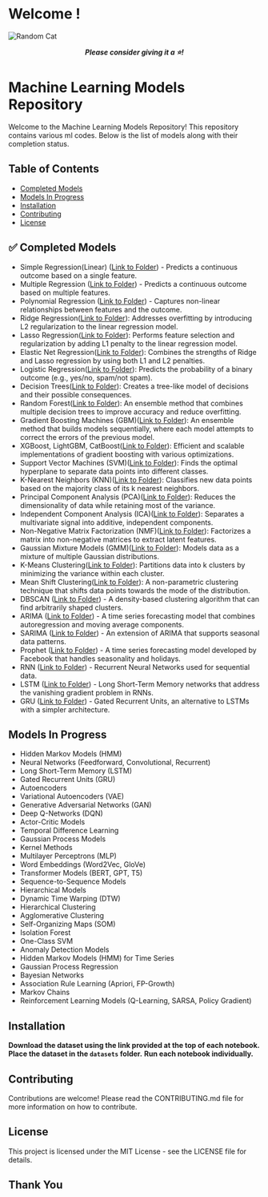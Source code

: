 # Welcome !

![Random Cat](https://cataas.com/cat?message=Please%20give%20a%20star!&width=900&height=300)

<p align="center">
  <strong><em>Please consider giving it a ⭐!</em></strong>
</p>

#  Machine Learning Models Repository

Welcome to the Machine Learning Models Repository! This repository contains various ml codes. Below is the list of models along with their completion status.

##  Table of Contents
- [Completed Models](#-completed-models)
- [Models In Progress](#-models-in-progress)
- [Installation](#-installation)
- [Contributing](#-contributing)
- [License](#-license)

## ✅ Completed Models
- Simple Regression(Linear) ([Link to Folder](https://github.com/tosifAN/All_ML_Models/tree/main/Regression)) - Predicts a continuous outcome based on a single feature.
- Multiple Regression ([Link to Folder](https://github.com/tosifAN/All_ML_Models/tree/main/Regression)) - Predicts a continuous outcome based on multiple features.
- Polynomial Regression ([Link to Folder](https://github.com/tosifAN/All_ML_Models/tree/main/Regression)) - Captures non-linear relationships between features and the outcome.
- Ridge Regression([Link to Folder](https://github.com/tosifAN/All_ML_Models/tree/main/Regression)): Addresses overfitting by introducing L2 regularization to the linear regression model.
- Lasso Regression([Link to Folder](https://github.com/tosifAN/All_ML_Models/tree/main/Regression)): Performs feature selection and regularization by adding L1 penalty to the linear regression model.
- Elastic Net Regression([Link to Folder](https://github.com/tosifAN/All_ML_Models/tree/main/Regression)): Combines the strengths of Ridge and Lasso regression by using both L1 and L2 penalties.
- Logistic Regression([Link to Folder](https://github.com/tosifAN/All_ML_Models/tree/main/Regression)): Predicts the probability of a binary outcome (e.g., yes/no, spam/not spam).
- Decision Trees([Link to Folder](https://github.com/tosifAN/All_ML_Models/tree/main/DecisionTree)): Creates a tree-like model of decisions and their possible consequences.
- Random Forest([Link to Folder](https://github.com/tosifAN/All_ML_Models/tree/main/Bagging)): An ensemble method that combines multiple decision trees to improve accuracy and reduce overfitting.
- Gradient Boosting Machines (GBM)([Link to Folder](https://github.com/tosifAN/All_ML_Models/tree/main/Bosting)): An ensemble method that builds models sequentially, where each model attempts to correct the errors of the previous model.
- XGBoost, LightGBM, CatBoost([Link to Folder](https://github.com/tosifAN/All_ML_Models/tree/main/Bosting)): Efficient and scalable implementations of gradient boosting with various optimizations.
- Support Vector Machines (SVM)([Link to Folder](https://github.com/tosifAN/All_ML_Models/tree/main/SVM)): Finds the optimal hyperplane to separate data points into different classes.
- K-Nearest Neighbors (KNN)([Link to Folder](https://github.com/tosifAN/All_ML_Models/tree/main/KNN)): Classifies new data points based on the majority class of its k nearest neighbors.
- Principal Component Analysis (PCA)([Link to Folder](https://github.com/tosifAN/All_ML_Models/tree/main/Dimensionality_Reduction)): Reduces the dimensionality of data while retaining most of the variance.
- Independent Component Analysis (ICA)([Link to Folder](https://github.com/tosifAN/All_ML_Models/tree/main/Dimensionality_Reduction)): Separates a multivariate signal into additive, independent components.
- Non-Negative Matrix Factorization (NMF)([Link to Folder](https://github.com/tosifAN/All_ML_Models/tree/main/Dimensionality_Reduction)): Factorizes a matrix into non-negative matrices to extract latent features.
- Gaussian Mixture Models (GMM)([Link to Folder](https://github.com/tosifAN/All_ML_Models/tree/main/Clustering)): Models data as a mixture of multiple Gaussian distributions.
- K-Means Clustering([Link to Folder](https://github.com/tosifAN/All_ML_Models/tree/main/Clustering)): Partitions data into k clusters by minimizing the variance within each cluster.
- Mean Shift Clustering([Link to Folder](https://github.com/tosifAN/All_ML_Models/tree/main/Clustering)): A non-parametric clustering technique that shifts data points towards the mode of the distribution.
- DBSCAN ([Link to Folder](https://github.com/tosifAN/All_ML_Models/tree/main/Clustering)) - A density-based clustering algorithm that can find arbitrarily shaped clusters.
- ARIMA ([Link to Folder](https://github.com/tosifAN/All_ML_Models/tree/main/Time_Series)) - A time series forecasting model that combines autoregression and moving average components.
- SARIMA ([Link to Folder](https://github.com/tosifAN/All_ML_Models/tree/main/Time_Series)) - An extension of ARIMA that supports seasonal data patterns.
- Prophet ([Link to Folder](https://github.com/tosifAN/All_ML_Models/tree/main/Time_Series)) - A time series forecasting model developed by Facebook that handles seasonality and holidays.
- RNN ([Link to Folder](https://github.com/tosifAN/All_ML_Models/tree/main/Time_Series)) - Recurrent Neural Networks used for sequential data.
- LSTM ([Link to Folder](https://github.com/tosifAN/All_ML_Models/tree/main/Time_Series)) - Long Short-Term Memory networks that address the vanishing gradient problem in RNNs.
- GRU ([Link to Folder](https://github.com/tosifAN/All_ML_Models/tree/main/Time_Series)) - Gated Recurrent Units, an alternative to LSTMs with a simpler architecture.


##  Models In Progress

- Hidden Markov Models (HMM)
- Neural Networks (Feedforward, Convolutional, Recurrent)
- Long Short-Term Memory (LSTM)
- Gated Recurrent Units (GRU)
- Autoencoders
- Variational Autoencoders (VAE)
- Generative Adversarial Networks (GAN)
- Deep Q-Networks (DQN)
- Actor-Critic Models
- Temporal Difference Learning
- Gaussian Process Models
- Kernel Methods
- Multilayer Perceptrons (MLP)
- Word Embeddings (Word2Vec, GloVe)
- Transformer Models (BERT, GPT, T5)
- Sequence-to-Sequence Models
- Hierarchical Models
- Dynamic Time Warping (DTW)
- Hierarchical Clustering
- Agglomerative Clustering
- Self-Organizing Maps (SOM)
- Isolation Forest
- One-Class SVM
- Anomaly Detection Models
- Hidden Markov Models (HMM) for Time Series
- Gaussian Process Regression
- Bayesian Networks
- Association Rule Learning (Apriori, FP-Growth)
- Markov Chains
- Reinforcement Learning Models (Q-Learning, SARSA, Policy Gradient)

##  Installation

**Download the dataset using the link provided at the top of each notebook.** 
**Place the dataset in the `datasets` folder.**
**Run each notebook individually.**

##  Contributing
Contributions are welcome! Please read the CONTRIBUTING.md file for more information on how to contribute.

##  License
This project is licensed under the MIT License - see the LICENSE file for details.

##  Thank You
